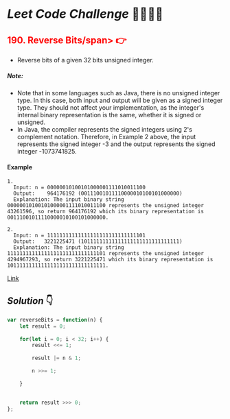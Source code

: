 # **_Leet Code Challenge_** 👨‍💻👩‍💻

## <span style="color:red">190. Reverse Bits/span> 👉

- Reverse bits of a given 32 bits unsigned integer.

##### Note:

* Note that in some languages such as Java, there is no unsigned integer type. In this case, both input and output will be given as a signed integer type. They should not affect your implementation, as the integer's internal binary representation is the same, whether it is signed or unsigned.
* In Java, the compiler represents the signed integers using 2's complement notation. Therefore, in Example 2 above, the input represents the signed integer -3 and the output represents the signed integer -1073741825.

#### Example
```
1.
  Input: n = 00000010100101000001111010011100
  Output:    964176192 (00111001011110000010100101000000)
  Explanation: The input binary string 00000010100101000001111010011100 represents the unsigned integer 43261596, so return 964176192 which its binary representation is 00111001011110000010100101000000.

2.
  Input: n = 11111111111111111111111111111101
  Output:   3221225471 (10111111111111111111111111111111)
  Explanation: The input binary string 11111111111111111111111111111101 represents the unsigned integer 4294967293, so return 3221225471 which its binary representation is 10111111111111111111111111111111.

```


  [Link](https://leetcode.com/problems/reverse-bits/)

## _Solution_ 👇

```javascript
var reverseBits = function(n) {
    let result = 0;
    
    for(let i = 0; i < 32; i++) {    
        result <<= 1;  
        
        result |= n & 1;  
        
        n >>= 1;
        
    }
    
    
    return result >>> 0;
};

```
